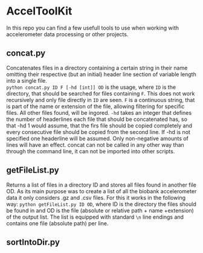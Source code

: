 # AccelToolKit
In this repo you can find a few usefull tools to use when working with accelerometer data processing or other projects.

## concat.py
Concatenates files in a directory containing a certain string in their name omitting their respective (but an initial) header line section of variable length into a single file. <br/>
`python concat.py ID F [-hd [int]] OD` is the usage, where `ID` is the directory, that should be searched for files containing `F`. This does not work recursively and only file directly in `ID` are seen. 
`F` is a continuous string, that is part of the name or extension of the file, allowing filtering for specific files. All other files found, will be ingored. `-hd` takes an integer that defines the number of headerlines each file that should be concatenated has, so that -hd 1 would assume, that the firs file should be copied completely and every consecutive file should be copied from the second line. If -hd is not specified one headerline will be assumed. Only non-negative amounts of lines will have an effect.
concat can not be called in any other way than through the command line, it can not be imported into other scripts.

## getFileList.py
Returns a list of files in a directory ID and stores all files found in another file OD. As its main purpose was to create a list of all the biobank accelerometer data it only considers .gz and .csv files.
For this it works in the following way: `python getFileList.py ID OD`, where ID is the directory the files should be found in and OD is the file (absolute or relative path + name +extension) of the output list. The list is equipped with standard `\n` line endings and contains one file (absolute path) per line.

## sortIntoDir.py



